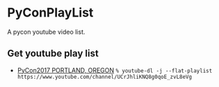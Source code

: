 PyConPlayList
===============
A pycon youtube video list. 


Get youtube play list 
----------------------
* [PyCon2017 PORTLAND, OREGON](Pycon2017_PORTLAND_OREGON.md)
`% youtube-dl -j --flat-playlist https://www.youtube.com/channel/UCrJhliKNQ8g0qoE_zvL8eVg`


